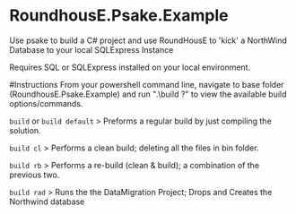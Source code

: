 # RoundhousE.Psake.Example
Use psake to build a C# project and use RoundHousE to 'kick' a NorthWind Database to your local SQLExpress Instance

Requires SQL or SQLExpress installed on your local environment.

#Instructions
From your powershell command line, navigate to base folder (RoundhousE.Psake.Example) and run ".\build ?" to view the available build options/commands.

```build```  or ```build default``` > Preforms a regular build by just compiling the solution.

```build cl``` > Performs a clean build; deleting all the files in bin folder.

```build rb``` > Performs a re-build (clean & build); a combination of the previous two.

```build rad``` > Runs the the DataMigration Project; Drops and Creates the Northwind database

